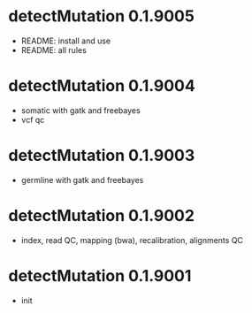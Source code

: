 # detectMutation 0.1.9005
* README: install and use
* README: all rules

# detectMutation 0.1.9004
* somatic with gatk and freebayes
* vcf qc

# detectMutation 0.1.9003
* germline with gatk and freebayes

# detectMutation 0.1.9002
* index, read QC, mapping (bwa), recalibration, alignments QC

# detectMutation 0.1.9001
* init
